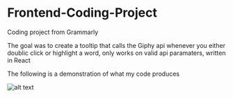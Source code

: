 # Frontend-Coding-Project
Coding project from Grammarly

The goal was to create a tooltip that calls the Giphy api whenever you either doublic click or highlight a word, only works on valid api paramaters, written in React

The following is a demonstration of what my code produces

![alt text](https://i.imgur.com/NO7y8pT.gif)


